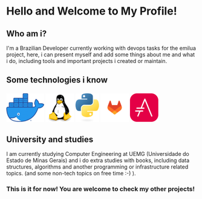 # Hello and Welcome to My Profile!

## Who am i?

I'm a Brazilian Developer currently working with devops tasks for the emilua project, here, i can present myself and add some things about me and what i do, including tools and important projects i created or maintain. 

## Some technologies i know 
<h3>
   <p>
       <img src="assets/docker.png" height="75px" width="100px">
       <img src="assets/tux.png" height="75px">
       <img src="assets/python.png" height="75px">
       <img src="assets/gitlab.png" height="75px">
       <img src="assets/asciidoctor.png" height="75px">
    </p>
<h3>

## University and studies

I am currently studying Computer Engineering at UEMG (Universidade do Estado de Minas Gerais) and i do extra studies with books, including data structures, algorithms and another programming or infrastructure related topics. (and some non-tech topics on free time :-) ).


### This is it for now! You are welcome to check my other projects!






















